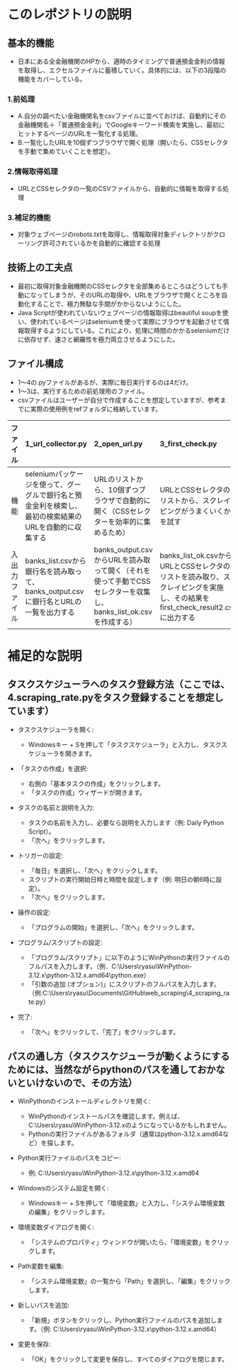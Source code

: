# このレポジトリの説明
## 基本的機能
- 日本にある全金融機関のHPから、適時のタイミングで普通預金金利の情報を取得し、エクセルファイルに蓄積していく。具体的には、以下の3段階の機能をカバーしている。  
### 1.前処理
- A.自分の調べたい金融機関名をcsvファイルに並べておけば、自動的にその金融機関名＋「普通預金金利」でGoogleキーワード検索を実施し、最初にヒットするページのURLを一覧化する処理。  
- B.一覧化したURLを10個ずつブラウザで開く処理（開いたら、CSSセレクタを手動で集めていくことを想定）。
### 2.情報取得処理
- URLとCSSセレクタの一覧のCSVファイルから、自動的に情報を取得する処理
### 3.補足的機能
- 対象ウェブページのrobots.txtを取得し、情報取得対象ディレクトリがクローリング許可されているかを自動的に確認する処理

## 技術上の工夫点
- 最初に取得対象金融機関のCSSセレクタを全部集めるところはどうしても手動になってしまうが、そのURLの取得や、URLをブラウザで開くところを自動化することで、極力無駄な手間がかからないようにした。
- Java Scriptが使われていないウェブページの情報取得はbeautiful soupを使い、使われているページはseleniumを使って実際にブラウザを起動させて情報取得するようにしている。これにより、処理に時間のかかるseleniumだけに依存せず、速さと網羅性を極力両立させるようにした。

## ファイル構成
- 1～4の.pyファイルがあるが、実際に毎日実行するのは4だけ。  
- 1～3は、実行するための前処理用のファイル。
- csvファイルはユーザーが自分で作成することを想定していますが、参考までに実際の使用例をrefフォルダに格納しています。

|ファイル|1_url_collector.py|2_open_url.py|3_first_check.py|4_scraping_rate.py|5_check_robots_txt.py|
|:---:|:---|:---|:---|:---|:---|
|機能|seleniumパッケージを使って、グーグルで銀行名と預金金利を検索し、最初の検索結果のURLを自動的に収集する|URLのリストから、10個ずつブラウザで自動的に開く（CSSセレクターを効率的に集めるため）|URLとCSSセレクタのリストから、スクレイピングがうまくいくかを試す|本番用ファイル|対象サイトがクローリング許可サイトか確認する|
|入出力ファイル|banks_list.csvから銀行名を読み取って、banks_output.csvに銀行名とURLの一覧を出力する|banks_output.csvからURLを読み取って開く（それを使って手動でCSSセレクターを収集し、banks_list_ok.csvを作成する）|banks_list_ok.csvからURLとCSSセレクタのリストを読み取り、スクレイピングを実施し、その結果をfirst_check_result2.csvに出力する|first_check_result.csvを読み取って、結果をyokin_rate.xlsxに付記する（ファイルがなければ作成する）|対象金融機関のウェブサイトのrobots.txtを確認し、クローリングを許可しているかどうかを自動で確認する|

# 補足的な説明
## タスクスケジューラへのタスク登録方法（ここでは、4.scraping_rate.pyをタスク登録することを想定しています）
- タスクスケジューラを開く:
    - Windowsキー + Sを押して「タスクスケジューラ」と入力し、タスクスケジューラを開きます。

- 「タスクの作成」を選択:
    - 右側の「基本タスクの作成」をクリックします。
    - 「タスクの作成」ウィザードが開きます。

- タスクの名前と説明を入力:
    - タスクの名前を入力し、必要なら説明を入力します（例: Daily Python Script）。
    - 「次へ」をクリックします。

- トリガーの設定:
    - 「毎日」を選択し、「次へ」をクリックします。
    - スクリプトの実行開始日時と時間を設定します（例: 明日の朝6時に設定）。
    - 「次へ」をクリックします。

- 操作の設定:
    - 「プログラムの開始」を選択し、「次へ」をクリックします。

- プログラム/スクリプトの設定:
    - 「プログラム/スクリプト」に以下のようにWinPythonの実行ファイルのフルパスを入力します。（例．C:\Users\ryasu\WinPython-3.12.x\python-3.12.x.amd64\python.exe）
    - 「引数の追加 (オプション)」にスクリプトのフルパスを入力します。（例:C:\Users\ryasu\Documents\GitHub\web_scraping\4_scraping_rate.py）

- 完了:
    - 「次へ」をクリックして、「完了」をクリックします。

## パスの通し方（タスクスケジューラが動くようにするためには、当然ながらpythonのパスを通しておかないといけないので、その方法）
- WinPythonのインストールディレクトリを開く:
    - WinPythonのインストールパスを確認します。例えば、C:\Users\ryasu\WinPython-3.12.xのようになっているかもしれません。
    - Pythonの実行ファイルがあるフォルダ（通常はpython-3.12.x.amd64など）を探します。

- Python実行ファイルのパスをコピー:
    - 例: C:\Users\ryasu\WinPython-3.12.x\python-3.12.x.amd64

- Windowsのシステム設定を開く:
    - Windowsキー + Sを押して「環境変数」と入力し、「システム環境変数の編集」をクリックします。

- 環境変数ダイアログを開く:
    - 「システムのプロパティ」ウィンドウが開いたら、「環境変数」をクリックします。

- Path変数を編集:
    - 「システム環境変数」の一覧から「Path」を選択し、「編集」をクリックします。

- 新しいパスを追加:
    - 「新規」ボタンをクリックし、Python実行ファイルのパスを追加します。（例: C:\Users\ryasu\WinPython-3.12.x\python-3.12.x.amd64）

- 変更を保存:
    - 「OK」をクリックして変更を保存し、すべてのダイアログを閉じます。
